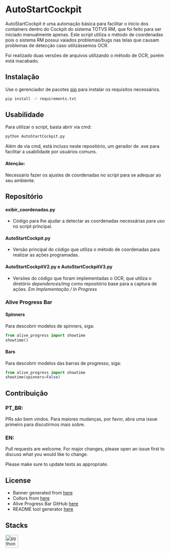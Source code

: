 # AutoStartCockpit

AutoStartCockpit é uma automação básica para facilitar o início dos containers dentro do Cockpit do sistema TOTVS RM, que foi feito para ser iniciado manualmente apenas.
Este script utiliza o método de coordenadas pois o sistema RM possui vaiados problemas/bugs nas telas que causam problemas de detecção caso utilizássemos OCR.

Foi realizado duas versões de arquivos utilizando o método de OCR, porém está inacabado.

## Instalação

Use o gerenciador de pacotes [pip](https://pip.pypa.io/en/stable/) para instalar os requisitos necessários.

```bash
pip install -r requirements.txt
```

## Usabilidade
Para utilizar o script, basta abrir via cmd:
```python
python AutoStartCockpit.py
```
Além de via cmd, está incluso neste repositório, um gerador de .exe para facilitar a usabilidade por usuários comuns.

#### Atenção:
Necessário fazer os ajustes de coordenadas no script para se adequar ao seu ambiente.

## Repositório
#### exibir_coordenadas.py
- Código para lhe ajudar a detectar as coordenadas necessárias para uso no script principal.
#### AutoStartCockpit.py
- Versão principal do código que utiliza o método de coordenadas para realizar as ações programadas.
#### AutoStartCockpitV2.py e AutoStartCockpitV3.py
- Versões do código que foram implementadas o OCR, que utiliza o diretório *dependences/img* como repositório base para a captura de ações.
*Em Implementação / In Progress*

### Alive Progress Bar
#### Spinners
Para descobrir modelos de spinners, siga:
```python
from alive_progress import showtime
showtime()
```

#### Bars
Para descobrir modelos das barras de progresso, siga:
```python
from alive_progress import showtime
showtime(spinners=False)
```

## Contribuição
### PT_BR:
PRs são bem vindos. Para maiores mudanças, por favor, abra uma issue primeiro para discutirmos mais sobre.

### EN:
Pull requests are welcome. For major changes, please open an issue first
to discuss what you would like to change.

Please make sure to update tests as appropriate.

## License

- Banner generated from [here](https://fsymbols.com/generators/tarty/)
- Collors from [here](https://en.wikipedia.org/wiki/ANSI_escape_code)
- Alive Progress Bar GitHub [here](https://github.com/rsalmei/alive-progress)
- README tool generator [here](https://www.makeareadme.com/)

## Stacks

<div align="left">
  <img src="https://cdn.jsdelivr.net/gh/devicons/devicon/icons/python/python-original.svg" height="40" alt="python logo"  />
</div>

###